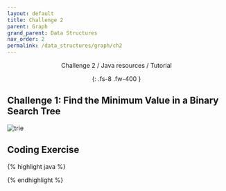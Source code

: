 ```yaml
---
layout: default
title: Challenge 2
parent: Graph
grand_parent: Data Structures
nav_order: 2
permalink: /data_structures/graph/ch2
---
```

<div align="center" markdown="1">
Challenge 2 / Java resources / Tutorial

{: .fs-8 .fw-400 }
</div>

## Challenge 1: Find the Minimum Value in a Binary Search Tree

![trie](https://raw.githubusercontent.com/JavaLvivDev/prog-resources/master/resources/trie/aa1.png)

## Coding Exercise

{% highlight java %}

{% endhighlight %}

